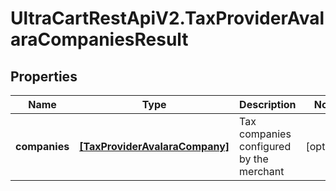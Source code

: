 # UltraCartRestApiV2.TaxProviderAvalaraCompaniesResult

## Properties
Name | Type | Description | Notes
------------ | ------------- | ------------- | -------------
**companies** | [**[TaxProviderAvalaraCompany]**](TaxProviderAvalaraCompany.md) | Tax companies configured by the merchant | [optional] 


